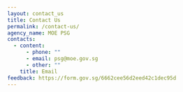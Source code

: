 ```yaml
---
layout: contact_us
title: Contact Us
permalink: /contact-us/
agency_name: MOE PSG
contacts:
  - content:
      - phone: ""
      - email: psg@moe.gov.sg
      - other: ""
    title: Email
feedback: https://form.gov.sg/6662cee56d2eed42c1dec95d
---
```

